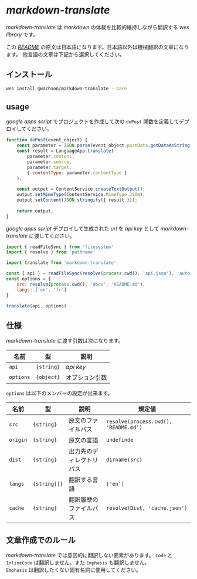 # *markdown-translate*

*markdown-translate* は *markdown* の体裁を比較的維持しながら翻訳する *wes library* です。

この [*README*](/README.md) の原文は日本語になります。日本語以外は機械翻訳の文章になります。
他言語の文章は下記から選択してください。

<!-- translate links document -->

## インストール

```sh
wes install @wachaon/markdown-translate --bare
```

## usage

*google apps script* でプロジェクトを作成して次の `doPost` 関数を定義してデプロイしてください。

```javascript
function doPost(event_object) {
    const parameter = JSON.parse(event_object.postData.getDataAsString());
    const result = LanguageApp.translate(
        parameter.content,
        parameter.source,
        parameter.target,
        { contentType: parameter.contentType }
    );
 
    const output = ContentService.createTextOutput();
    output.setMimeType(ContentService.MimeType.JSON);
    output.setContent(JSON.stringify({ result }));
 
    return output;
}
```

*google apps script* デプロイして生成された *url* を *api key* として *markdown-translate* に渡してください。

```javascript
import { readFileSync } from 'filesystem'
import { resolve } from 'pathname'

import translate from 'markdown-translate'

const { api } = readFileSync(resolve(process.cwd(), 'api.json'), 'auto')
const options = {
    src: resolve(process.cwd(), 'docs', 'README.md'),
    langs: ['en', 'fr']
}

translate(api, options)
```
## 仕様

*markdown-translate* に渡す引数は次になります。

| 名前      | 型         | 説明           |
| --------- | ---------- | -------------- |
| `api`     | `{string}` | *api key*      |
| `options` | `{object}` | オプション引数 |

`options` は以下のメンバーの設定が出来ます。

| 名前     | 型           | 説明                     | 規定値                                |
| -------- | ------------ | ------------------------ | ------------------------------------- |
| `src`    | `{string}`   | 原文のファイルパス       | `resolve(process.cwd(), 'README.md')` |
| `origin` | `{string}`   | 原文の言語               | `undefinde`                           |
| `dist`   | `{string}`   | 出力先のディレクトリパス | `dirname(src)`                        |
| `langs`  | `{string[]}` | 翻訳する言語             | `['en']`                              |
| `cache`  | `{string}`   | 翻訳履歴のファイルパス   | `resolve(Dist, 'cache.json')`         |

## 文章作成でのルール

*markdown-translate* では意図的に翻訳しない要素があります。
`Code` と `InlineCode` は翻訳しません。また `Emphasis` も翻訳しません。  
`Emphasis` は翻訳したくない固有名詞に使用してください。
